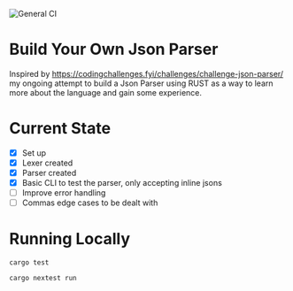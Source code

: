 ![General CI](https://github.com/ferranjr/build-your-own-in-rust/actions/workflows/json-parser-general.yml/badge.svg)

# Build Your Own Json Parser
Inspired by https://codingchallenges.fyi/challenges/challenge-json-parser/ my ongoing attempt to build a Json Parser using RUST as a way to learn more about the language and gain some experience.

# Current State
 - [x] Set up
 - [x] Lexer created
 - [x] Parser created
 - [x] Basic CLI to test the parser, only accepting inline jsons
 - [ ] Improve error handling
 - [ ] Commas edge cases to be dealt with

# Running Locally

```shell
cargo test

cargo nextest run
```